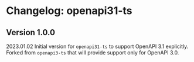 # Changelog: openapi31-ts

## Version 1.0.0

2023.01.02  Initial version for `openapi31-ts` to support OpenAPI 3.1 explicitly.
  Forked from `openapi3-ts` that will provide support only for OpenAPI 3.0.
